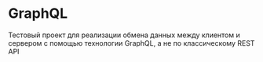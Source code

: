 # GraphQL

Тестовый проект для реализации обмена данных между клиентом и сервером с помощью технологии GraphQL, а не по классическому REST API
